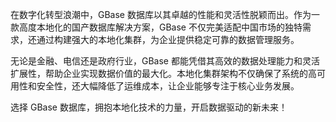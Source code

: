 在数字化转型浪潮中，GBase 数据库以其卓越的性能和灵活性脱颖而出。作为一款高度本地化的国产数据库解决方案，GBase 不仅完美适配中国市场的独特需求，还通过构建强大的本地化集群，为企业提供稳定可靠的数据管理服务。

无论是金融、电信还是政府行业，GBase 都能凭借其高效的数据处理能力和灵活扩展性，帮助企业实现数据价值的最大化。本地化集群架构不仅确保了系统的高可用性和安全性，还大幅降低了运维成本，让企业能够专注于核心业务发展。

选择 GBase 数据库，拥抱本地化技术的力量，开启数据驱动的新未来！